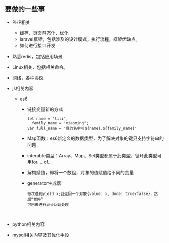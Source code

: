 ## 要做的一些事

* PHP相关

  * 缓存、页面静态化、优化
  * laravel框架，包括涉及的设计模式，执行流程，框架优缺点。
  * 如何进行接口开发

* 熟悉redis，包括应用场景

* Linux相关，包括相关命令。

* 网络，各种协议

* js相关内容

  * es6

    * 链接变量新的方式

      ```
      let name = 'lili',
      	family_name = 'xiaoming';
      var full_name = '我的名字叫${name}.${family_name}'
      ```

    * Map函数：es6新定义的数据类型，为了解决对象的键只支持字符串的问题

    * interable类型：Array、Map、Set类型都属于此类型，循环此类型可用for.... of...

    * 解构赋值，即将一个数组，对象的值赋值给不同的变量

    * generator生成器

      ```
      每次遇到yield x;就返回一个对象{value: x, done: true/false}，然后“暂停”
      可用来进行异步回调处理
      ```

      ​

* python相关内容

* mysql相关内容及其优化手段